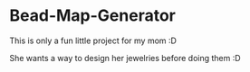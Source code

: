 # Bead-Map-Generator

This is only a fun little project for my mom :D

She wants a way to design her jewelries before doing them :D
